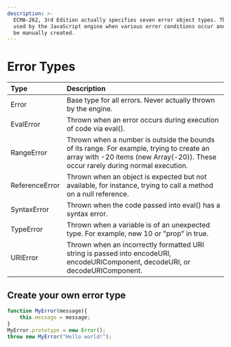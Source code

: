 ```yaml
---
description: >-
  ECMA-262, 3rd Edition actually specifies seven error object types. These are
  used by the JavaScript engine when various error conditions occur and can also
  be manually created.
---
```


# Error Types

| Type | Description |
| :--- | :--- |
| Error | Base type for all errors. Never actually thrown by the engine. |
| EvalError | Thrown when an error occurs during execution of code via eval\(\). |
| RangeError | Thrown when a number is outside the bounds of its range. For example, trying to create an array with -20 items \(new Array\(-20\)\). These occur rarely during normal execution. |
| ReferenceError | Thrown when an object is expected but not available, for instance, trying to call a method on a null reference. |
| SyntaxError | Thrown when the code passed into eval\(\) has a syntax error. |
| TypeError | Thrown when a variable is of an unexpected type. For example, new 10 or "prop" in true. |
| URIError | Thrown when an incorrectly formatted URI string is passed into encodeURI, encodeURIComponent, decodeURI, or decodeURIComponent. |

## **Create your own error type**

```javascript
function MyError(message){
    this.message = message;
}
MyError.prototype = new Error();
throw new MyError("Hello world!");
```

